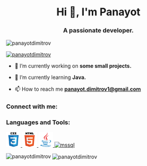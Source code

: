 <h1 align="center">Hi 👋, I'm Panayot</h1>
<h3 align="center">A passionate developer.</h3>

<p align="left"> <img src="https://komarev.com/ghpvc/?username=panayotdimitrov&label=Profile%20views&color=0e75b6&style=flat" alt="panayotdimitrov" /> </p>

<p align="left"> <a href="https://github.com/ryo-ma/github-profile-trophy"><img src="https://github-profile-trophy.vercel.app/?username=panayotdimitrov" alt="panayotdimitrov" /></a> </p>

- 🔭 I’m currently working on **some small projects.**

- 🌱 I’m currently learning **Java.**

- 📫 How to reach me **panayot.dimitrov1@gmail.com**

<h3 align="left">Connect with me:</h3>
<p align="left">
</p>

<h3 align="left">Languages and Tools:</h3>
<p align="left"> <a href="https://www.w3schools.com/css/" target="_blank" rel="noreferrer"> <img src="https://raw.githubusercontent.com/devicons/devicon/master/icons/css3/css3-original-wordmark.svg" alt="css3" width="40" height="40"/> </a> <a href="https://www.w3.org/html/" target="_blank" rel="noreferrer"> <img src="https://raw.githubusercontent.com/devicons/devicon/master/icons/html5/html5-original-wordmark.svg" alt="html5" width="40" height="40"/> </a> <a href="https://www.java.com" target="_blank" rel="noreferrer"> <img src="https://raw.githubusercontent.com/devicons/devicon/master/icons/java/java-original.svg" alt="java" width="40" height="40"/> </a> <a href="https://www.microsoft.com/en-us/sql-server" target="_blank" rel="noreferrer"> <img src="https://www.svgrepo.com/show/303229/microsoft-sql-server-logo.svg" alt="mssql" width="40" height="40"/> </a> </p>

<p><img align="left" src="https://github-readme-stats.vercel.app/api/top-langs?username=panayotdimitrov&show_icons=true&locale=en&layout=compact" alt="panayotdimitrov" /></p>

<p>&nbsp;<img align="center" src="https://github-readme-stats.vercel.app/api?username=panayotdimitrov&show_icons=true&locale=en" alt="panayotdimitrov" /></p>


